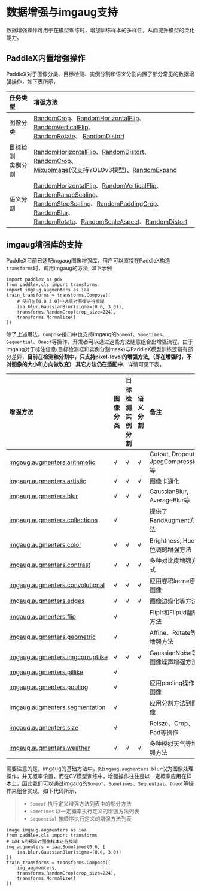 # 数据增强与imgaug支持

数据增强操作可用于在模型训练时，增加训练样本的多样性，从而提升模型的泛化能力。

## PaddleX内置增强操作

PaddleX对于图像分类、目标检测、实例分割和语义分割内置了部分常见的数据增强操作，如下表所示，

| 任务类型 | 增强方法     |
| :------- | :------------|
| 图像分类 | [RandomCrop](cls_transforms.html#randomcrop)、[RandomHorizontalFlip](cls_transforms.html#randomhorizontalflip)、[RandomVerticalFlip](cls_transforms.html#randomverticalflip)、 <br> [RandomRotate](cls_transforms.html#randomratate)、 [RandomDistort](cls_transforms.html#randomdistort) |
|目标检测<br>实例分割| [RandomHorizontalFlip](det_transforms.html#randomhorizontalflip)、[RandomDistort](det_transforms.html#randomdistort)、[RandomCrop](det_transforms.html#randomcrop)、<br> [MixupImage](det_transforms.html#mixupimage)(仅支持YOLOv3模型)、[RandomExpand](det_transforms.html#randomexpand) |
|语义分割  | [RandomHorizontalFlip](seg_transforms.html#randomhorizontalflip)、[RandomVerticalFlip](seg_transforms.html#randomverticalflip)、[RandomRangeScaling](seg_transforms.html#randomrangescaling)、<br> [RandomStepScaling](seg_transforms.html#randomstepscaling)、[RandomPaddingCrop](seg_transforms.html#randompaddingcrop)、 [RandomBlur](seg_transforms.html#randomblur)、<br> [RandomRotate](seg_transforms.html#randomrotate)、[RandomScaleAspect](seg_transforms.html#randomscaleaspect)、[RandomDistort](seg_transforms.html#randomdistort) |

## imgaug增强库的支持

PaddleX目前已适配imgaug图像增强库，用户可以直接在PaddleX构造`transforms`时，调用imgaug的方法, 如下示例
```
import paddlex as pdx
from paddlex.cls import transforms
import imgaug.augmenters as iaa
train_transforms = transforms.Compose([
    # 随机在[0.0 3.0]中选值对图像进行模糊
    iaa.blur.GaussianBlur(sigma=(0.0, 3.0)),
    transforms.RandomCrop(crop_size=224),
    transforms.Normalize()
])
```
除了上述用法，`Compose`接口中也支持imgaug的`Someof`、`Sometimes`、`Sequential`、`Oneof`等操作，开发者可以通过这些方法随意组合出增强流程。由于imgaug对于标注信息(目标检测框和实例分割mask)与PaddleX模型训练逻辑有部分差异，**目前在检测和分割中，只支持pixel-level的增强方法,（即在增强时，不对图像的大小和方向做改变） 其它方法仍在适配中**，详情可见下表，

| 增强方法 | 图像分类 | 目标检测<br> 实例分割 | 语义分割 | 备注 |
| :------  | :------- | :-------------------- | :------- | :--- |
| [imgaug.augmenters.arithmetic](https://imgaug.readthedocs.io/en/latest/source/api_augmenters_arithmetic.html) |√ |√ |√ | Cutout, Dropout, JpegCompression等|
| [imgaug.augmenters.artistic](https://imgaug.readthedocs.io/en/latest/source/api_augmenters_artistic.html) |√ |√ |√ | 图像卡通化|
| [imgaug.augmenters.blur](https://imgaug.readthedocs.io/en/latest/source/api_augmenters_blur.html) |√ |√ |√ | GaussianBlur, AverageBlur等|
| [imgaug.augmenters.collections](https://imgaug.readthedocs.io/en/latest/source/api_augmenters_collections.html) |√ | | |提供了RandAugment方法 |
| [imgaug.augmenters.color](https://imgaug.readthedocs.io/en/latest/source/api_augmenters_color.html) |√ |√ |√ | Brightness, Hue等色调的增强方法|
| [imgaug.augmenters.contrast](https://imgaug.readthedocs.io/en/latest/source/api_augmenters_contrast.html) |√ |√ |√ | 多种对比度增强方式|
| [imgaug.augmenters.convolutional](https://imgaug.readthedocs.io/en/latest/source/api_augmenters_convolutional.html) |√ |√ |√ | 应用卷积kernel到图像 |
| [imgaug.augmenters.edges](https://imgaug.readthedocs.io/en/latest/source/api_augmenters_edges.html) |√ |√ |√ | 图像边缘化等方法|
| [imgaug.augmenters.flip](https://imgaug.readthedocs.io/en/latest/source/api_augmenters_flip.html) |√ | | | Fliplr和Flipud翻转方法|
| [imgaug.augmenters.geometric](https://imgaug.readthedocs.io/en/latest/source/api_augmenters_geometric.html) |√ | | | Affine、Rotate等增强方法|
| [imgaug.augmenters.imgcorruptlike](https://imgaug.readthedocs.io/en/latest/source/api_augmenters_imgcorruptlike.html) |√ |√ |√ | GaussianNoise等图像噪声增强方法|
| [imgaug.augmenters.pillike](https://imgaug.readthedocs.io/en/latest/source/api_augmenters_pillike.html) |√ | | | |
| [imgaug.augmenters.pooling](https://imgaug.readthedocs.io/en/latest/source/api_augmenters_pooling.html) |√ | | |应用pooling操作到图像 |
| [imgaug.augmenters.segmentation](https://imgaug.readthedocs.io/en/latest/source/api_augmenters_segmentation.html) |√ | | | 应用分割方法到图像|
| [imgaug.augmenters.size](https://imgaug.readthedocs.io/en/latest/source/api_augmenters_size.html) |√ | | | Reisze、Crop、Pad等操作|
| [imgaug.augmenters.weather](https://imgaug.readthedocs.io/en/latest/source/api_augmenters_weather.html) |√ |√ |√ | 多种模拟天气等增强方法|

需要注意的是，imgaug的基础方法中，如`imgaug.augmenters.blur`仅为图像处理操作，并无概率设置，而在CV模型训练中，增强操作往往是以一定概率应用在样本上，因此我们可以通过imgaug的`Someof`、`Sometimes`、`Sequential`、`Oneof`等操作来组合实现，如下代码所示，
> - `Someof` 执行定义增强方法列表中的部分方法
> - `Sometimes` 以一定概率执行定义的增强方法列表
> - `Sequential` 按顺序执行定义的增强方法列表
```
image imgaug.augmenters as iaa
from paddlex.cls import transforms
# 以0.6的概率对图像样本进行模糊
img_augmenters = iaa.Sometimes(0.6, [
    iaa.blur.GaussianBlur(sigma=(0.0, 3.0))
])
train_transforms = transforms.Compose([
    img_augmenters,
    transforms.RandomCrop(crop_size=224),
    transforms.Normalize()
])
```
